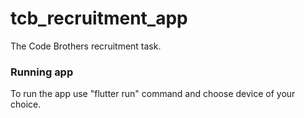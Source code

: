 # tcb_recruitment_app

The Code Brothers recruitment task.

### Running app
To run the app use "flutter run" command and choose device of your choice.